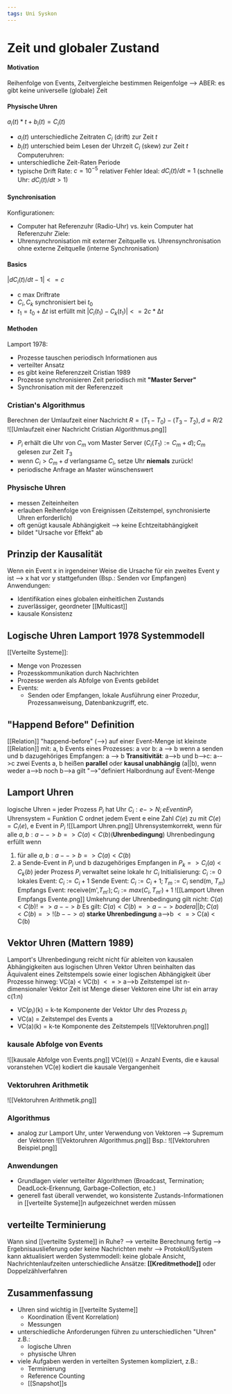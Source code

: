 ```yaml
---
tags: Uni Syskon
---
```

# Zeit und globaler Zustand
#### Motivation
Reihenfolge von Events, Zeitvergleiche bestimmen Reigenfolge --> ABER: es gibt keine universelle (globale) Zeit
#### Physische Uhren
$a_i(t)*t + b_i(t) = C_i(t)$
- $a_i(t)$ unterschiedliche Zeitraten $C_i$ (drift) zur Zeit $t$
- $b_i(t)$ unterschied beim Lesen der Uhrzeit $C_i$ (skew) zur Zeit $t$
Computeruhren:
- unterschiedliche Zeit-Raten Periode
- typische Drift Rate: $c = 10^{-5}$ relativer Fehler
Ideal: $dC_i(t)/dt = 1$ (schnelle Uhr: $dC_i(t)/dt > 1$)
#### Synchronisation
Konfigurationen:
- Computer hat Referenzuhr (Radio-Uhr) vs. kein Computer hat Referenzuhr
Ziele:
- Uhrensynchronisation mit externer Zeitquelle vs. Uhrensynchronisation ohne externe Zeitquelle (interne Synchronisation)
#### Basics
$|dC_i(t)/dt -1| <= c$
- c max Driftrate
- $C_i,C_k$ synchronisiert bei $t_0$
- $t_1 = t_0 +  ∆t$ ist erfüllt mit $|C_i(t_1) - C_k(t_1)| <= 2c * ∆t$
#### Methoden
Lamport 1978:
- Prozesse tauschen periodisch Informationen aus
- verteilter Ansatz
- es gibt keine Referenzzeit
Cristian 1989
- Prozesse synchronisieren Zeit periodisch mit __"Master Server"__
- Synchronisation mit der Referenzzeit
### Cristian's Algorithmus
Berechnen der Umlaufzeit einer Nachricht $R = (T_1 - T_0) - (T_3 - T_2), d = R/2$
![[Umlaufzeit einer Nachricht Cristian Algorithmus.png]]
- $P_i$ erhält die Uhr von $C_m$ vom Master Server $(C_i(T_1) := C_m + d); C_m$ gelesen zur Zeit $T_3$
- wenn $C_i > C_m + d$ verlangsame $C_i$, setze Uhr __niemals__ zurück!
- periodische Anfrage an Master wünschenswert
### Physische Uhren
- messen Zeiteinheiten
- erlauben Reihenfolge von Ereignissen (Zeitstempel, synchronisierte Uhren erforderlich)
- oft genügt kausale Abhängigkeit --> keine Echtzeitabhängigkeit
- bildet "Ursache vor Effekt" ab
## Prinzip der Kausalität
Wenn ein Event x in irgendeiner Weise die Ursache für ein zweites Event y ist --> x hat vor y stattgefunden (Bsp.: Senden vor Empfangen)
Anwendungen:
- Identifikation eines globalen einheitlichen Zustands
- zuverlässiger, geordneter [[Multicast]]
- kausale Konsistenz
## Logische Uhren Lamport 1978 Systemmodell
[[Verteilte Systeme]]:
- Menge von Prozessen
- Prozesskommunikation durch Nachrichten
- Prozesse werden als Abfolge von Events gebildet
- Events:
	- Senden oder Empfangen, lokale Ausführung einer Prozedur, Prozessanweisung, Datenbankzugriff, etc.
## "Happend Before" Definition
[[Relation]] "happend-before" (-->) auf einer Event-Menge ist kleinste [[Relation]] mit: a, b Events eines Prozesses:
a vor b: a --> b
wenn a senden und b dazugehöriges Empfangen: a --> b
__Transitivität__: a-->b und b-->c: a-->c
zwei Events a, b heißen __parallel__ oder __kausal unabhängig__ (a||b), wenn weder a-->b noch b-->a gilt
"-->"definiert Halbordnung auf Event-Menge
## Lamport Uhren
logische Uhren = jeder Prozess $P_i$ hat Uhr $C_i: e -> N; e Event in P_i$
Uhrensystem = Funktion C ordnet jedem Event e eine Zahl $C(e)$ zu mit $C(e) = C_i(e)$, e Event in $P_i$
![[Lamport Uhren.png]]
Uhrensystemkorrekt, wenn für alle $a,b: a-->b => C(a) < C(b)$(__Uhrenbedingung__)
Uhrenbedingung erfüllt wenn 
1. für alle $a,b: a-->b => C(a) < C(b)$
2. a Sende-Event in $P_i$ und b dazugehöriges Empfangen in $P_k => C_i(a) < C_k(b)$
jeder Prozess $P_i$ verwaltet seine lokale hr $C_i$
Initialisierung: $C_i := 0$
lokales Event: $C_i := C_i + 1$
Sende Event: $C_i := C_i + 1; T_m := C_i$ send(m, $T_m$)
Empfangs Event: receive(m',$T_{m'}); C_i := max(C_i, T_{m'}) + 1$
![[Lamport Uhren Empfangs Evente.png]]
Umkehrung der Uhrenbedingung gilt nicht: $C(a) < C(b) !=> a-->b$
Es gilt: $C(a) < C(b) => a-->b oder a||b; C(a) < C(b) => !(b-->a)$
__starke Uhrenbedingung__ a-->b $<=>$ C(a) < C(b)
## Vektor Uhren (Mattern 1989)
Lamport's Uhrenbedingung reicht nicht für ableiten von kausalen Abhängigkeiten aus logischen Uhren
Vektor Uhren beinhalten das Äquivalent eines Zeitstempels sowie einer logischen  Abhängigkeit über Prozesse hinweg: VC(a) < VC(b) $<=>$ a-->b
Zeitstempel ist n-dimensionaler Vektor
Zeit ist Menge dieser Vektoren 
eine Uhr ist ein array c(1:n)
- VC($p_i$)(k) = k-te Komponente der Vektor Uhr des Prozess $p_i$
- VC(a) = Zeitstempel des Events a
- VC(a)(k) = k-te Komponente des Zeitstempels
![[Vektoruhren.png]]
### kausale Abfolge von Events
![[kausale Abfolge von Events.png]]
VC(e)(i) = Anzahl Events, die e kausal voranstehen
VC(e) kodiert die kausale Vergangenheit
### Vektoruhren Arithmetik
![[Vektoruhren Arithmetik.png]]
### Algorithmus
- analog zur Lamport Uhr, unter Verwendung von Vektoren --> Supremum der Vektoren
![[Vektoruhren Algorithmus.png]]
Bsp.:
![[Vektoruhren Beispiel.png]]
### Anwendungen
- Grundlagen vieler verteilter Algorithmen (Broadcast, Termination; DeadLock-Erkennung, Garbage-Collection, etc.)
- generell fast überall verwendet, wo konsistente Zustands-Informationen in [[verteilte Systeme]]n aufgezeichnet werden müssen
## verteilte Terminierung
Wann sind [[verteilte Systeme]] in Ruhe? --> verteilte Berechnung fertig --> Ergebnisauslieferung oder keine Nachrichten mehr --> Protokoll/System kann aktualisiert werden
Systemmodell: keine globale Ansicht, Nachrichtenlaufzeiten
unterschiedliche Ansätze: __[[Kreditmethode]]__ oder Doppelzählverfahren
## Zusammenfassung
- Uhren sind wichtig in [[verteilte Systeme]]
	- Koordination (Event Korrelation)
	- Messungen
- unterschiedliche Anforderungen führen zu unterschiedlichen "Uhren" z.B.: 
	- logische Uhren 
	- physische Uhren
- viele Aufgaben werden in verteilten Systemen kompliziert, z.B.:
	- Terminierung
	- Reference Counting
	- [[Snapshot]]s